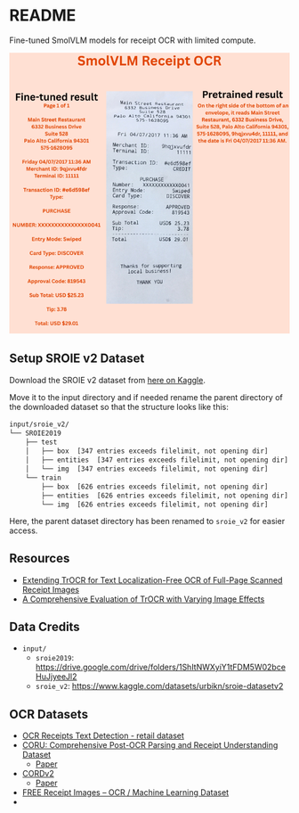 # README

Fine-tuned SmolVLM models for receipt OCR with limited compute.

![](assets/receipt_ocr_800x800.png)

## Setup SROIE v2 Dataset

Download the SROIE v2 dataset from [here on Kaggle](https://www.kaggle.com/datasets/urbikn/sroie-datasetv2).

Move it to the input directory and if needed rename the parent directory of the downloaded dataset so that the structure looks like this:

```
input/sroie_v2/
└── SROIE2019
    ├── test
    │   ├── box  [347 entries exceeds filelimit, not opening dir]
    │   ├── entities  [347 entries exceeds filelimit, not opening dir]
    │   └── img  [347 entries exceeds filelimit, not opening dir]
    └── train
        ├── box  [626 entries exceeds filelimit, not opening dir]
        ├── entities  [626 entries exceeds filelimit, not opening dir]
        └── img  [626 entries exceeds filelimit, not opening dir]
```

Here, the parent dataset directory has been renamed to `sroie_v2` for easier access.

## Resources

* [Extending TrOCR for Text Localization-Free OCR of Full-Page Scanned Receipt Images](https://openaccess.thecvf.com/content/ICCV2023W/RCV/papers/Zhang_Extending_TrOCR_for_Text_Localization-Free_OCR_of_Full-Page_Scanned_Receipt_ICCVW_2023_paper.pdf)
* [A Comprehensive Evaluation of TrOCR with Varying Image Effects](https://nhsjs.com/wp-content/uploads/2024/11/A-Comprehensive-Evaluation-of-TrOCR-with-Varying-Image-Effects.pdf)

## Data Credits

* `input/`
  * `sroie2019`: https://drive.google.com/drive/folders/1ShItNWXyiY1tFDM5W02bceHuJjyeeJl2
  * `sroie_v2`: https://www.kaggle.com/datasets/urbikn/sroie-datasetv2

## OCR Datasets

* [OCR Receipts Text Detection - retail dataset](https://www.kaggle.com/datasets/trainingdatapro/ocr-receipts-text-detection)
* [CORU: Comprehensive Post-OCR Parsing and Receipt Understanding Dataset](https://github.com/Update-For-Integrated-Business-AI/CORU/tree/main)
  * [Paper](https://arxiv.org/pdf/2406.04493v1)
* [CORDv2](https://huggingface.co/datasets/naver-clova-ix/cord-v2)
  * [Paper](https://openreview.net/pdf?id=SJl3z659UH)
* [FREE Receipt Images – OCR / Machine Learning Dataset](https://expressexpense.com/blog/free-receipt-images-ocr-machine-learning-dataset/)
* 